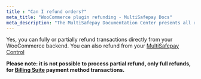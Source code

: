 ```yaml
---
title : "Can I refund orders?"
meta_title: "WooCommerce plugin refunding - MultiSafepay Docs"
meta_description: "The MultiSafepay Documentation Center presents all relevant information about our Plugins and API. You can also find support pages for payment methods, tools and general questions as well as the contact details of our Support and Integration Teams."
---
```

Yes, you can fully or partially refund transactions directly from your WooCommerce backend.
You can also refund from your [MultiSafepay Control](https://merchant.multisafepay.com)

__Please note: it is not possible to process partial refund, only full refunds, for [Billing Suite](/payment-methods/billing-suite) payment method transactions.__

